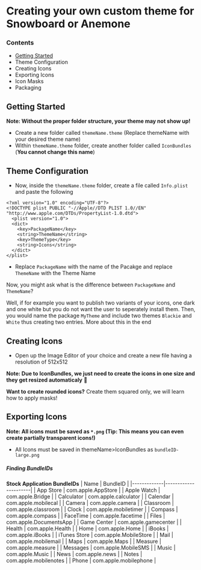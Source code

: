 # Creating your own custom theme for Snowboard or Anemone
### Contents
* [Getting Started](#Getting-Started)
* Theme Configuration
* Creating Icons
* Exporting Icons
* Icon Masks
* Packaging

## Getting Started

**Note: Without the proper folder structure, your theme may not show up!**

* Create a new folder called `themeName.theme` (Replace themeName with your desired theme name)
* Within `themeName.theme` folder, create another folder called `IconBundles` (**You cannot change this name**)

## Theme Configuration

* Now, inside the `themeName.theme` folder, create a file called `Info.plist` and paste the following
```
<?xml version="1.0" encoding="UTF-8"?>
<!DOCTYPE plist PUBLIC "-//Apple//DTD PLIST 1.0//EN" "http://www.apple.com/DTDs/PropertyList-1.0.dtd">
  <plist version="1.0">
  <dict>
    <key>PackageName</key>
    <string>ThemeName</string>
    <key>ThemeType</key>
    <string>Icons</string>
  </dict>
</plist>
```
* Replace `PackageName` with the name of the Pacakge and replace `ThemeName` with the Theme Name

Now, you might ask what is the difference between `PackageName` and `ThemeName`?

Well, if for example you want to publish two variants of your icons, one dark and one white but you do not want the user to seperately install them.
Then, you would name the package `MyTheme` and include two themes `Blackie` and `White` thus creating two entries. More about this in the end

## Creating Icons

* Open up the Image Editor of your choice and create a new file having a resolution of 512x512 

**Note: Due to IconBundles, we just need to create the icons in one size and they get resized automaticaly** :ghost:

**Want to create rounded icons?**
Create them squared only, we will learn how to apply masks!

## Exporting Icons
**Note: All icons must be saved as `*.png` (Tip: This means you can even create partially transparent icons!)**

* All Icons must be saved in themeName>IconBundles as `bundleID-large.png`

##### Finding BundleIDs

**Stock Application BundleIDs**
| Name        | BundleID             |
|-------------|----------------------|
| App Store   | com.apple.AppStore   |
| Apple Watch | com.apple.Bridge     |
| Calculator  | com.apple.calculator |
| Calendar | com.apple.mobilecal |
| Camera | com.apple.camera |
| Classroom | com.apple.classroom |
| Clock | com.apple.mobiletimer |
| Compass | com.apple.compass |
| FaceTime | com.apple.facetime |
| Files | com.apple.DocumentsApp |
| Game Center | com.apple.gamecenter |
| Health | com.apple.Health |
| Home | com.apple.Home |
| iBooks | com.apple.iBooks |
| iTunes Store | com.apple.MobileStore | 
| Mail | com.apple.mobilemail |
| Maps | com.apple.Maps |
| Measure | com.apple.measure |
| Messages | com.apple.MobileSMS |
| Music | com.apple.Music |
| News | com.apple.news |
| Notes | com.apple.mobilenotes |
| Phone | com.apple.mobilephone |
